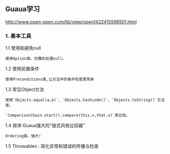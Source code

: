 
## Guaua学习  

<http://www.open-open.com/lib/view/open1422415598501.html>  

### 1. 基本工具  

1.1 使用和避免null

	使用Option类。优雅的处理null。

1.2 使用前置条件  

	使用Preconditions类,让方法中的条件检查更简单  

1.3 常见Object方法  

	使用`Objects.equal(a,b)`、`Objects.hashcode()`、`Objects.toString()`方法等。

	`ComparisonChain.start().compare(this.x,that.x)`来比较。  

1.4 排序:Guaua强大的"链式风格比较器"  

	Ordering类。强大!

1.5 Throwables : 简化异常和错误的传播与检查  

	

	
